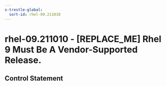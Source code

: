 ```yaml
---
x-trestle-global:
  sort-id: rhel-09.211010
---
```


# rhel-09.211010 - \[REPLACE_ME\] Rhel 9 Must Be A Vendor-Supported Release.

## Control Statement
